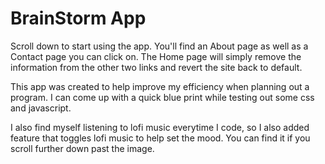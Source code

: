 # BrainStorm App

Scroll down to start using the app. You'll find an About page as well as a Contact page you can click on. The Home page will simply remove the information from the other two links and revert the site back to default. 

This app was created to help improve my efficiency when planning out a program. I can come up with a quick blue print while testing out some css and javascript. 

I also find myself listening to lofi music everytime I code, so I also added feature that toggles lofi music to help set the mood. You can find it if you scroll further down past the image. 



